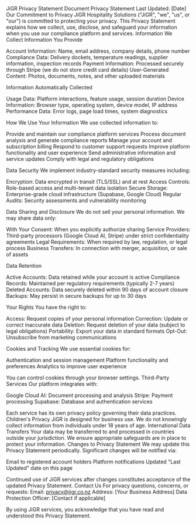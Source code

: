 JiGR Privacy Statement
Document
Privacy Statement
Last Updated: [Date]
Our Commitment to Privacy
JiGR Hospitality Solutions ("JiGR", "we", "us", or "our") is committed to protecting your privacy. This Privacy Statement explains how we collect, use, disclose, and safeguard your information when you use our compliance platform and services.
Information We Collect
Information You Provide

Account Information: Name, email address, company details, phone number
Compliance Data: Delivery dockets, temperature readings, supplier information, inspection records
Payment Information: Processed securely through Stripe (we do not store credit card details)
User-Generated Content: Photos, documents, notes, and other uploaded materials

Information Automatically Collected

Usage Data: Platform interactions, feature usage, session duration
Device Information: Browser type, operating system, device model, IP address
Performance Data: Error logs, page load times, system diagnostics

How We Use Your Information
We use collected information to:

Provide and maintain our compliance platform services
Process document analysis and generate compliance reports
Manage your account and subscription billing
Respond to customer support requests
Improve platform functionality and user experience
Send administrative information and service updates
Comply with legal and regulatory obligations

Data Security
We implement industry-standard security measures including:

Encryption: Data encrypted in transit (TLS/SSL) and at rest
Access Controls: Role-based access and multi-tenant data isolation
Secure Storage: Enterprise-grade cloud infrastructure (Supabase, Google Cloud)
Regular Audits: Security assessments and vulnerability monitoring

Data Sharing and Disclosure
We do not sell your personal information. We may share data only:

With Your Consent: When you explicitly authorize sharing
Service Providers: Third-party processors (Google Cloud AI, Stripe) under strict confidentiality agreements
Legal Requirements: When required by law, regulation, or legal process
Business Transfers: In connection with merger, acquisition, or sale of assets

Data Retention

Active Accounts: Data retained while your account is active
Compliance Records: Maintained per regulatory requirements (typically 2-7 years)
Deleted Accounts: Data securely deleted within 90 days of account closure
Backups: May persist in secure backups for up to 30 days

Your Rights
You have the right to:

Access: Request copies of your personal information
Correction: Update or correct inaccurate data
Deletion: Request deletion of your data (subject to legal obligations)
Portability: Export your data in standard formats
Opt-Out: Unsubscribe from marketing communications

Cookies and Tracking
We use essential cookies for:

Authentication and session management
Platform functionality and preferences
Analytics to improve user experience

You can control cookies through your browser settings.
Third-Party Services
Our platform integrates with:

Google Cloud AI: Document processing and analysis
Stripe: Payment processing
Supabase: Database and authentication services

Each service has its own privacy policy governing their data practices.
Children's Privacy
JiGR is designed for business use. We do not knowingly collect information from individuals under 18 years of age.
International Data Transfers
Your data may be transferred to and processed in countries outside your jurisdiction. We ensure appropriate safeguards are in place to protect your information.
Changes to Privacy Statement
We may update this Privacy Statement periodically. Significant changes will be notified via:

Email to registered account holders
Platform notifications
Updated "Last Updated" date on this page

Continued use of JiGR services after changes constitutes acceptance of the updated Privacy Statement.
Contact Us
For privacy questions, concerns, or requests:
Email: privacy@jigr.co.nz
Address: [Your Business Address]
Data Protection Officer: [Contact if applicable]

By using JiGR services, you acknowledge that you have read and understood this Privacy Statement.